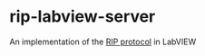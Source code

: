 # rip-labview-server
An implementation of the <a href="https://github.com/UNEDLabs/rip-spec">RIP protocol</a> in LabVIEW
